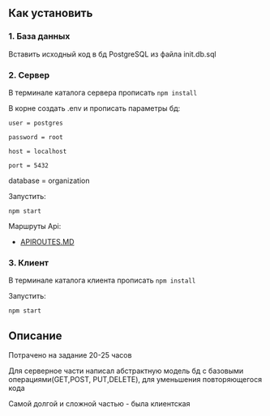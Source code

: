 ## Как установить

### 1. База данных

Вставить исходный код в бд PostgreSQL из файла init.db.sql

### 2. Сервер

В терминале каталога сервера прописать `npm install`

В корне создать .env и прописать параметры бд:

```
user = postgres

password = root

host = localhost

port = 5432
```

database = organization

Запустить:

`npm start`

Маршруты Api:

- [APIROUTES.MD](https://github.com/Larkiz/npc-iris-test/blob/master/APIROUTES.md)

### 3. Клиент

В терминале каталога клиента прописать `npm install`

Запустить:

`npm start`

## Описание

Потрачено на задание 20-25 часов

Для серверное части написал абстрактную модель бд с базовыми операциями(GET,POST, PUT,DELETE), для уменьшения повторяющегося кода

Самой долгой и сложной частью - была клиентская
